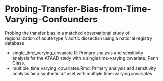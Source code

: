 # Probing-Transfer-Bias-from-Time-Varying-Confounders
Probing the transfer bias in a matched observational study of regionalization of acute type A aortic dissection using a national registry database

- single_time_varying_covariate.R: Primary analysis and sensitivity analysis for the ATAAD study with a single time-varying covariate, Penn Class.
- multiple_time_varying_covariates.Rmd: Primary analysis and sensitivity analysis for a synthetic dataset with multiple time-varying covariates.
